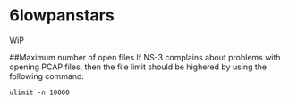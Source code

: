 # 6lowpanstars
WiP

##Maximum number of open files
If NS-3 complains about problems with opening PCAP files, then the file limit should be highered by using the following command:

```shell
ulimit -n 10000
```

